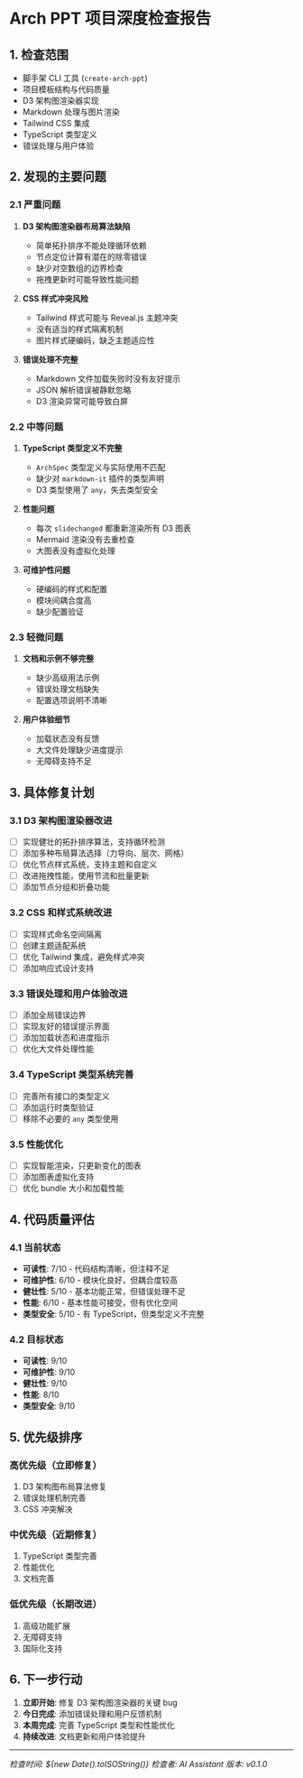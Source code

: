 # Arch PPT 项目深度检查报告

## 1. 检查范围
- 脚手架 CLI 工具 (`create-arch-ppt`)
- 项目模板结构与代码质量
- D3 架构图渲染器实现
- Markdown 处理与图片渲染
- Tailwind CSS 集成
- TypeScript 类型定义
- 错误处理与用户体验

## 2. 发现的主要问题

### 2.1 严重问题
1. **D3 架构图渲染器布局算法缺陷**
   - 简单拓扑排序不能处理循环依赖
   - 节点定位计算有潜在的除零错误
   - 缺少对空数组的边界检查
   - 拖拽更新时可能导致性能问题

2. **CSS 样式冲突风险**
   - Tailwind 样式可能与 Reveal.js 主题冲突
   - 没有适当的样式隔离机制
   - 图片样式硬编码，缺乏主题适应性

3. **错误处理不完整**
   - Markdown 文件加载失败时没有友好提示
   - JSON 解析错误被静默忽略
   - D3 渲染异常可能导致白屏

### 2.2 中等问题
1. **TypeScript 类型定义不完整**
   - `ArchSpec` 类型定义与实际使用不匹配
   - 缺少对 `markdown-it` 插件的类型声明
   - D3 类型使用了 `any`，失去类型安全

2. **性能问题**
   - 每次 `slidechanged` 都重新渲染所有 D3 图表
   - Mermaid 渲染没有去重检查
   - 大图表没有虚拟化处理

3. **可维护性问题**
   - 硬编码的样式和配置
   - 模块间耦合度高
   - 缺少配置验证

### 2.3 轻微问题
1. **文档和示例不够完整**
   - 缺少高级用法示例
   - 错误处理文档缺失
   - 配置选项说明不清晰

2. **用户体验细节**
   - 加载状态没有反馈
   - 大文件处理缺少进度提示
   - 无障碍支持不足

## 3. 具体修复计划

### 3.1 D3 架构图渲染器改进
- [ ] 实现健壮的拓扑排序算法，支持循环检测
- [ ] 添加多种布局算法选择（力导向、层次、网格）
- [ ] 优化节点样式系统，支持主题和自定义
- [ ] 改进拖拽性能，使用节流和批量更新
- [ ] 添加节点分组和折叠功能

### 3.2 CSS 和样式系统改进
- [ ] 实现样式命名空间隔离
- [ ] 创建主题适配系统
- [ ] 优化 Tailwind 集成，避免样式冲突
- [ ] 添加响应式设计支持

### 3.3 错误处理和用户体验改进
- [ ] 添加全局错误边界
- [ ] 实现友好的错误提示界面
- [ ] 添加加载状态和进度指示
- [ ] 优化大文件处理性能

### 3.4 TypeScript 类型系统完善
- [ ] 完善所有接口的类型定义
- [ ] 添加运行时类型验证
- [ ] 移除不必要的 `any` 类型使用

### 3.5 性能优化
- [ ] 实现智能渲染，只更新变化的图表
- [ ] 添加图表虚拟化支持
- [ ] 优化 bundle 大小和加载性能

## 4. 代码质量评估

### 4.1 当前状态
- **可读性**: 7/10 - 代码结构清晰，但注释不足
- **可维护性**: 6/10 - 模块化良好，但耦合度较高
- **健壮性**: 5/10 - 基本功能正常，但错误处理不足
- **性能**: 6/10 - 基本性能可接受，但有优化空间
- **类型安全**: 5/10 - 有 TypeScript，但类型定义不完整

### 4.2 目标状态
- **可读性**: 9/10
- **可维护性**: 9/10
- **健壮性**: 9/10
- **性能**: 8/10
- **类型安全**: 9/10

## 5. 优先级排序

### 高优先级（立即修复）
1. D3 架构图布局算法修复
2. 错误处理机制完善
3. CSS 冲突解决

### 中优先级（近期修复）
1. TypeScript 类型完善
2. 性能优化
3. 文档完善

### 低优先级（长期改进）
1. 高级功能扩展
2. 无障碍支持
3. 国际化支持

## 6. 下一步行动

1. **立即开始**: 修复 D3 架构图渲染器的关键 bug
2. **今日完成**: 添加错误处理和用户反馈机制
3. **本周完成**: 完善 TypeScript 类型和性能优化
4. **持续改进**: 文档更新和用户体验提升

---

*检查时间: ${new Date().toISOString()}*
*检查者: AI Assistant*
*版本: v0.1.0*
